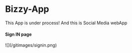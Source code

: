 # Bizzy-App

This App is under process!
And this is  Social Media webApp

<h4>Sign IN page </h4>
![](/gitimages/signin.png)
